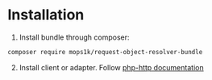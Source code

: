 # Installation

1. Install bundle through composer:
```bash
composer require mops1k/request-object-resolver-bundle
```
2. Install client or adapter. Follow [php-http documentation](https://docs.php-http.org/en/latest/httplug/users.html)
